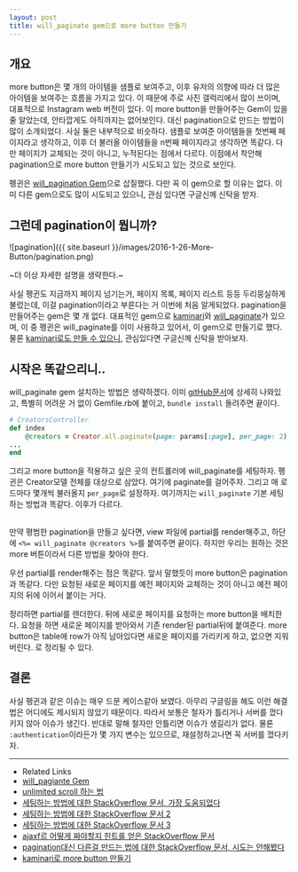 ```yaml
---
layout: post
title: will_paginate gem으로 more button 만들기
---
```


## 개요
more button은 몇 개의 아이템을 샘플로 보여주고, 이후 유저의 의향에 따라 더 많은 아이템을 보여주는 흐름을 가지고 있다. 이 때문에 주로 사진 갤럭리에서 많이 쓰이며, 대표적으로 Instagram web 버전이 있다. 이 more button을 만들어주는 Gem이 있을 줄 알았는데, 안타깝게도 아직까지는 없어보인다. 대신 pagination으로 만드는 방법이 많이 소개되었다. 사실 둘은 내부적으로 비슷하다. 샘플로 보여준 아이템들을 첫번째 페이지라고 생각하고, 이후 더 불러올 아이템들을 n번째 페이지라고 생각하면 똑같다. 다만 페이지가 교체되는 것이 아니고, 누적된다는 점에서 다르다. 이점에서 착안해 pagination으로 more button 만들기가 시도되고 있는 것으로 보인다.

펭귄은 [will_pagination Gem](https://github.com/mislav/will_paginate)으로 삽질했다. 다만 꼭 이 gem으로 할 이유는 없다. 이미 다른 gem으로도 많이 시도되고 있으니, 관심 있다면 구글신께 신탁을 받자.

## 그런데 pagination이 뭡니까?

![pagination]({{ site.baseurl }}/images/2016-1-26-More-Button/pagination.png)

~더 이상 자세한 설명을 생략한다.~

사실 펭귄도 지금까지 페이지 넘기는거, 페이지 목록, 페이지 리스트 등등 두리뭉실하게 불렀는데, 이걸 pagination이라고 부른다는 거 이번에 처음 알게되었다.
pagination을 만들어주는 gem은 몇 개 없다. 대표적인 gem으로 [kaminari](https://github.com/amatsuda/kaminari)와 [will_paginate](https://github.com/mislav/will_paginate)가 있으며, 이 중 펭귄은 will_paginate를 이미 사용하고 있어서, 이 gem으로 만들기로 했다. 물론 [kaminari로도 만들 수 있으니](https://github.com/amatsuda/kaminari/wiki/How-To%3A-Create-Infinite-Scrolling-with-jQuery), 관심있다면 구글신께 신탁을 받아보자.

## 시작은 똑같으리니..
will_paginate gem 설치하는 방법은 생략하겠다. 이미 [gitHub문서](https://github.com/mislav/will_paginate/wiki/Installation)에 상세히 나와있고, 특별히 어려운 거 없이 Gemfile.rb에 붙이고, `bundle install` 돌려주면 끝이다.

```ruby
# CreatorsController
def index
	@creators = Creator.all.paginate(page: params[:page], per_page: 2)
...
end
```

그리고 more button을 적용하고 싶은 곳의 컨트롤러에 will_paginate를 세팅하자. 펭귄은 Creator모델 전체를 대상으로 삼았다. 여기에 paginate를 걸어주자. 그리고 매 로드마다 몇개씩 불러올지 `per_page`로 설정하자. 여기까지는 `will_paginate` 기본 세팅하는 방법과 똑같다. 이후가 다르다.

## 
만약 평범한 pagination을 만들고 싶다면, view 파일에 partial를 render해주고, 하단에 `<%= will_paginate @creators %>`를 붙여주면 끝이다. 하지만 우리는 원하는 것은 more 버튼이라서 다른 방법을 찾아야 한다.

우선 partial를 render해주는 점은 똑같다. 앞서 말했듯이 more button은 pagination과 똑같다. 다만 요청된 새로운 페이지를 예전 페이지와 교체하는 것이 아니고 예전 페이지의 뒤에 이어서 붙이는 거다.

정리하면 partial를 렌더한다. 뒤에 새로운 페이지를 요청하는 more button을 배치한다. 요청을 하면 새로운 페이지를 받아와서 기존 render된 partial뒤에 붙여준다. more button은 table에 row가 아직 남아있다면 새로운 페이지를 가리키게 하고, 없으면 지워버린다. 로 정리될 수 있다.




## 결론
사실 펭귄과 같은 이슈는 매우 드문 케이스같아 보였다. 아무리 구글링을 해도 이런 해결법은 어디에도 제시되지 않았기 때문이다. 따라서 보통은 철자가 틀리거나 서버를 껐다키지 않아 이슈가 생긴다. 반대로 말해 철자만 안틀리면 이슈가 생길리가 없다. 물론 `:authentication`이라든가 몇 가지 변수는 있으므로, 재설정하고나면 꼭 서버를 껐다키자.

---
* Related Links
 * [will_pagiante Gem](https://github.com/mislav/will_paginate)
 * [unlimited scroll 하는 법](http://www.sitepoint.com/infinite-scrolling-rails-basics/)
 * [세팅하는 방법에 대한 StackOverflow 문서, 가장 도움되었다](http://stackoverflow.com/a/23591939/3910390)
 * [세팅하는 방법에 대한 StackOverflow 문서 2](http://stackoverflow.com/questions/8378443/will-paginate-with-load-more-button-in-rails-3-1-using-jquery)
 * [세팅하는 방법에 대한 StackOverflow 문서 3](http://stackoverflow.com/questions/5543719/rails-3-kaminari-jquery-load-more-button-problem-to-display-results-it-loads)
 * [ajaxf르 어떻게 짜야할지 힌트를 얻은 StackOverflow 문서](http://stackoverflow.com/questions/7188287/rails-will-paginate-show-next-10-button)
 * [pagination대신 다른걸 만드는 법에 대한 StackOverflow 문서, 시도는 안해봤다](http://stackoverflow.com/questions/2497821/rails-load-more-instead-of-pagination)
 * [kaminari로 more button 만들기](https://github.com/amatsuda/kaminari/wiki/How-To%3A-Create-Infinite-Scrolling-with-jQuery)